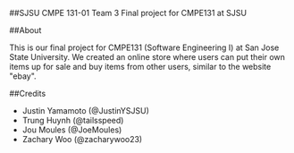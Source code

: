 ##SJSU CMPE 131-01 Team 3
Final project for CMPE131 at SJSU

##About
 
This is our final project for CMPE131 (Software Engineering I)
at San Jose State University. We created an online store where 
users can put their own items up for sale and buy items from other users,
similar to the website "ebay".

##Credits 
- Justin Yamamoto (@JustinYSJSU)
- Trung Huynh (@tailsspeed)
- Jou Moules (@JoeMoules)
- Zachary Woo (@zacharywoo23)

    
